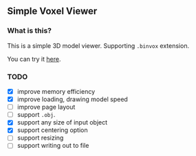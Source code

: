 Simple Voxel Viewer
--

### What is this?

This is a simple 3D model viewer. Supporting `.binvox` extension.

You can try it [here](https://raahii.github.io/simple_voxel_viewer/index.html).

### TODO

- [x] improve memory efficiency
- [x] improve loading, drawing model speed
- [ ] improve page layout
- [ ] support `.obj`.
- [x] support any size of input object
- [x] support centering option
- [ ] support resizing
- [ ] support writing out to file
